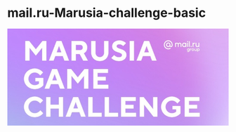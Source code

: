 # mail.ru-Marusia-challenge-basic
![](https://github.com/maleinos/mail.ru-Marusia-challenge-basic/blob/master/marcha.jpg)
